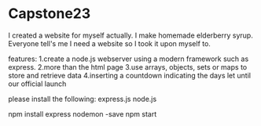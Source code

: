 # Capstone23

I created a website for myself actually. I make homemade elderberry syrup. Everyone tell's me I need a website so I took it upon myself to.

features: 
1.create a node.js webserver using a modern framework such as express.
2.more than the html page
3.use arrays, objects, sets or maps to store and retrieve data
4.inserting a countdown indicating the days let until our official launch

please install the following:
express.js
node.js

npm install express nodemon -save
npm start

